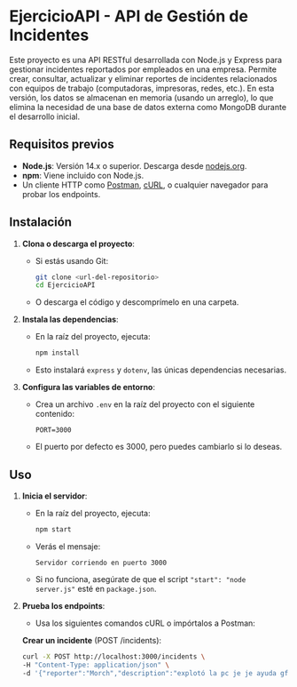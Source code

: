 # EjercicioAPI - API de Gestión de Incidentes

Este proyecto es una API RESTful desarrollada con Node.js y Express para gestionar incidentes reportados por empleados en una empresa. Permite crear, consultar, actualizar y eliminar reportes de incidentes relacionados con equipos de trabajo (computadoras, impresoras, redes, etc.). En esta versión, los datos se almacenan en memoria (usando un arreglo), lo que elimina la necesidad de una base de datos externa como MongoDB durante el desarrollo inicial.

## Requisitos previos

- **Node.js**: Versión 14.x o superior. Descarga desde [nodejs.org](https://nodejs.org/).
- **npm**: Viene incluido con Node.js.
- Un cliente HTTP como [Postman](https://www.postman.com/), [cURL](https://curl.se/), o cualquier navegador para probar los endpoints.

## Instalación

1. **Clona o descarga el proyecto**:
   - Si estás usando Git:
     ```bash
     git clone <url-del-repositorio>
     cd EjercicioAPI
     ```
   - O descarga el código y descomprímelo en una carpeta.

2. **Instala las dependencias**:
   - En la raíz del proyecto, ejecuta:
     ```bash
     npm install
     ```
   - Esto instalará `express` y `dotenv`, las únicas dependencias necesarias.

3. **Configura las variables de entorno**:
   - Crea un archivo `.env` en la raíz del proyecto con el siguiente contenido:
     ```
     PORT=3000
     ```
   - El puerto por defecto es 3000, pero puedes cambiarlo si lo deseas.


## Uso

1. **Inicia el servidor**:
   - En la raíz del proyecto, ejecuta:
     ```bash
     npm start
     ```
   - Verás el mensaje:
     ```
     Servidor corriendo en puerto 3000
     ```
   - Si no funciona, asegúrate de que el script `"start": "node server.js"` esté en `package.json`.

2. **Prueba los endpoints**:
   - Usa los siguientes comandos cURL o impórtalos a Postman:

   **Crear un incidente** (POST /incidents):
   ```bash
   curl -X POST http://localhost:3000/incidents \
   -H "Content-Type: application/json" \
   -d '{"reporter":"Morch","description":"explotó la pc je je ayuda gfesito","status":"pendiente"}'